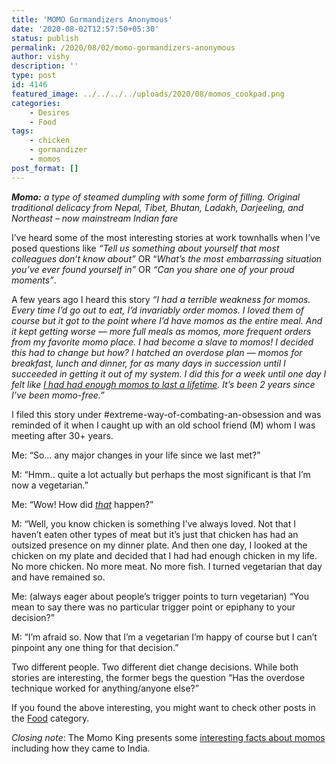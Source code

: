 ```yaml
---
title: 'MOMO Gormandizers Anonymous'
date: '2020-08-02T12:57:50+05:30'
status: publish
permalink: /2020/08/02/momo-gormandizers-anonymous
author: vishy
description: ''
type: post
id: 4146
featured_image: ../../../../uploads/2020/08/momos_cookpad.png
categories: 
    - Desires
    - Food
tags:
    - chicken
    - gormandizer
    - momos
post_format: []
---
```

***Momo:** a type of steamed dumpling with some form of filling. Original traditional delicacy from Nepal, Tibet, Bhutan, Ladakh, Darjeeling, and Northeast – now mainstream Indian fare*

I’ve heard some of the most interesting stories at work townhalls when I’ve posed questions like *“Tell us something about yourself that most colleagues don’t know about”* OR “*What’s the most embarrassing situation you’ve ever found yourself in”* OR *“Can you share one of your proud moments”*.

A few years ago I heard this story *“I had a terrible weakness for momos. Every time I’d go out to eat, I’d invariably order momos. I loved them of course but it got to the point where I’d have momos as the entire meal. And it kept getting worse — more full meals as momos, more frequent orders from my favorite momo place. I had become a slave to momos! I decided this had to change but how? I hatched an overdose plan — momos for breakfast, lunch and dinner, for as many days in succession until I succeeded in getting it out of my system. I did this for a week until one day I felt like <span style="text-decoration: underline;">I had had enough momos to last a lifetime</span>. It’s been 2 years since I’ve been momo-free.”*

I filed this story under #extreme-way-of-combating-an-obsession and was reminded of it when I caught up with an old school friend (M) whom I was meeting after 30+ years.

Me: “So… any major changes in your life since we last met?”

M: “Hmm.. quite a lot actually but perhaps the most significant is that I’m now a vegetarian.”

Me: “Wow! How did <span style="text-decoration: underline;">*that*</span> happen?”

M: “Well, you know chicken is something I’ve always loved. Not that I haven’t eaten other types of meat but it’s just that chicken has had an outsized presence on my dinner plate. And then one day, I looked at the chicken on my plate and decided that I had had enough chicken in my life. No more chicken. No more meat. No more fish. I turned vegetarian that day and have remained so.

Me: (always eager about people’s trigger points to turn vegetarian) “You mean to say there was no particular trigger point or epiphany to your decision?”

M: “I’m afraid so. Now that I’m a vegetarian I’m happy of course but I can’t pinpoint any one thing for that decision.”

Two different people. Two different diet change decisions. While both stories are interesting, the former begs the question “Has the overdose technique worked for anything/anyone else?”

If you found the above interesting, you might want to check other posts in the [Food](http://www.ulaar.com/category/food-2/) category.

*Closing note*: The Momo King presents some [interesting facts about momos](https://www.themomoking.com/interesting-facts-about-momos/#:~:text=It%20is%20not%20clear%20how,from%20Tibet%20during%20their%20trades.) including how they came to India.